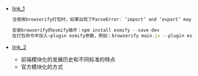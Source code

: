 - [link_1](https://juejin.cn/post/6844903744518389768?searchId=2023111222040290AC1C7AA83D4ED3211E)

  ```js
  当使用browserify打包时，如果出现了ParseError: ‘import’ and ‘export’ may appear only with 'sourceType: module’的错误信息，这是因为browserify默认使用的是commonjs规范，而import和export是ES6的模块化规范，所以会出现这个错误。解决方法如下：
  
  安装browserify的esmify插件：npm install esmify --save-dev
  在打包命令中加入–plugin esmify参数，例如：browserify main.js --plugin esmify -o bundle.js 这样就可以解决这个错误了。
  
  ```

  

- [link_2](https://juejin.cn/post/7210216031536431162?searchId=2023111222040290AC1C7AA83D4ED3211E#heading-22)

  - 前端模块化的发展历史和不同标准的特点
  - 官方模块化的方式